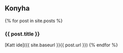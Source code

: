 ## Konyha


{% for post in site.posts %}
### {{ post.title }}
[Katt ide]({{ site.baseurl }}{{ post.url }})
{% endfor %}